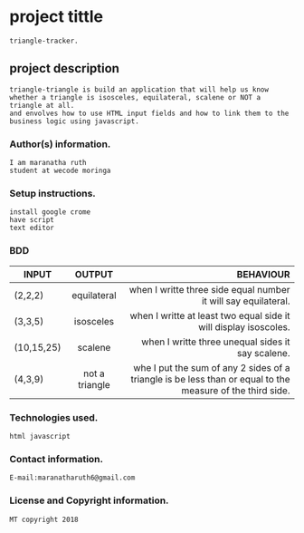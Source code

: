  # project tittle
 ```
 triangle-tracker.
 ```
## project description
```
triangle-triangle is build an application that will help us know whether a triangle is isosceles, equilateral, scalene or NOT a triangle at all.
and envolves how to use HTML input fields and how to link them to the business logic using javascript.
```

### Author(s) information.
```
I am maranatha ruth
student at wecode moringa
```
### Setup instructions.
```
install google crome
have script
text editor
```
### BDD

| INPUT   |    OUTPUT     |  BEHAVIOUR |
|----------|:-------------:|------:     |
| (2,2,2) |  equilateral  | when I writte three side equal number it will say equilateral.|  
| (3,3,5) |  isosceles   | when I writte at least two equal side it will display isoscoles.| 
| (10,15,25) | scalene |  when I writte three unequal sides it say scalene.|
| (4,3,9)  |not a triangle | whe I put  the sum of any 2 sides of a triangle is be less than or equal to the measure of the third side.|
 
### Technologies used.
```
html javascript
```
### Contact information.
```
E-mail:maranatharuth6@gmail.com
```
### License and Copyright information.
``` 
MT copyright 2018


